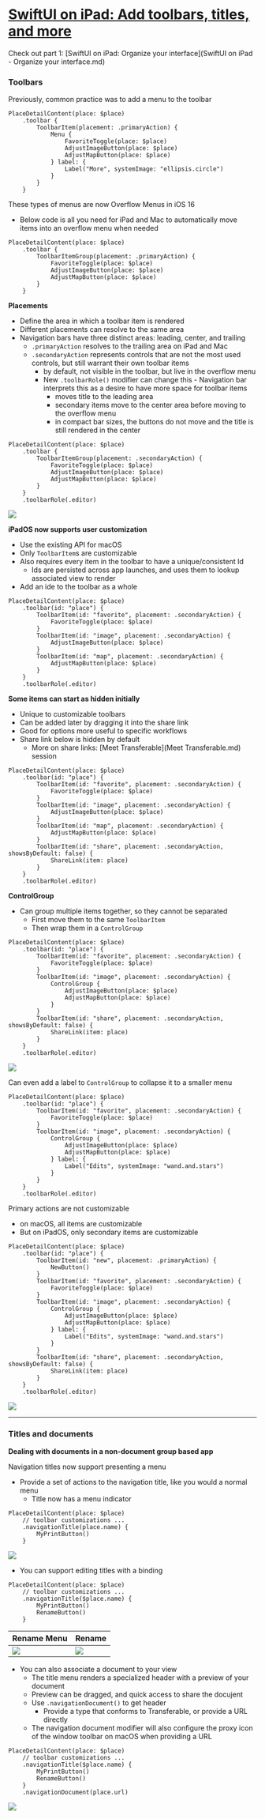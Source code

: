 # [**SwiftUI on iPad: Add toolbars, titles, and more**](https://developer.apple.com/videos/play/wwdc2022-110343)

Check out part 1: [SwiftUI on iPad: Organize your interface](SwiftUI on iPad - Organize your interface.md)

### **Toolbars**

Previously, common practice was to add a menu to the toolbar

```
PlaceDetailContent(place: $place)
    .toolbar {
        ToolbarItem(placement: .primaryAction) {
            Menu {
                FavoriteToggle(place: $place)
                AdjustImageButton(place: $place)
                AdjustMapButton(place: $place)
            } label: {
                Label("More", systemImage: "ellipsis.circle")
            }
        }
    }
```

These types of menus are now Overflow Menus in iOS 16

* Below code is all you need for iPad and Mac to automatically move items into an overflow menu when needed

```
PlaceDetailContent(place: $place)
    .toolbar {
        ToolbarItemGroup(placement: .primaryAction) {
            FavoriteToggle(place: $place)
            AdjustImageButton(place: $place)
            AdjustMapButton(place: $place)
        }
    }
```

**Placements**

* Define the area in which a toolbar item is rendered
* Different placements can resolve to the same area
* Navigation bars have three distinct areas: leading, center, and trailing
	* `.primaryAction` resolves to the trailing area on iPad and Mac
	* `.secondaryAction` represents controls that are not the most used controls, but still warrant their own toolbar items
		* by default, not visible in the toolbar, but live in the overflow menu
		* New `.toolbarRole()` modifier can change this - Navigation bar interprets this as a desire to have more space for toolbar items
			* moves title to the leading area
			* secondary items move to the center area before moving to the overflow menu
			* in compact bar sizes, the buttons do not move and the title is still rendered in the center

```
PlaceDetailContent(place: $place)
    .toolbar {
        ToolbarItemGroup(placement: .secondaryAction) {
            FavoriteToggle(place: $place)
            AdjustImageButton(place: $place)
            AdjustMapButton(place: $place)
        }
    }
    .toolbarRole(.editor)
```

![](images/swiftUIiPad/toolbar_role.png)

**iPadOS now supports user customization**

* Use the existing API for macOS
* Only `ToolbarItem`s are customizable
* Also requires every item in the toolbar to have a unique/consistent Id
	* Ids are persisted across app launches, and uses them to lookup associated view to render
* Add an ide to the toolbar as a whole

```
PlaceDetailContent(place: $place)
    .toolbar(id: "place") {
        ToolbarItem(id: "favorite", placement: .secondaryAction) {
            FavoriteToggle(place: $place)
        }
        ToolbarItem(id: "image", placement: .secondaryAction) {
            AdjustImageButton(place: $place)
        }
        ToolbarItem(id: "map", placement: .secondaryAction) {
            AdjustMapButton(place: $place)
        }
    }
    .toolbarRole(.editor)
```

**Some items can start as hidden initially**

* Unique to customizable toolbars
* Can be added later by dragging it into the share link
* Good for options more useful to specific workflows
* Share link below is hidden by default
	* More on share links: [Meet Transferable](Meet Transferable.md) session

```
PlaceDetailContent(place: $place)
    .toolbar(id: "place") {
        ToolbarItem(id: "favorite", placement: .secondaryAction) {
            FavoriteToggle(place: $place)
        }
        ToolbarItem(id: "image", placement: .secondaryAction) {
            AdjustImageButton(place: $place)
        }
        ToolbarItem(id: "map", placement: .secondaryAction) {
            AdjustMapButton(place: $place)
        }
        ToolbarItem(id: "share", placement: .secondaryAction, showsByDefault: false) {
            ShareLink(item: place)
        }
    }
    .toolbarRole(.editor)
```

**ControlGroup**

* Can group multiple items together, so they cannot be separated
	* First move them to the same `ToolbarItem`
	* Then wrap them in a `ControlGroup`

```
PlaceDetailContent(place: $place)
    .toolbar(id: "place") {
        ToolbarItem(id: "favorite", placement: .secondaryAction) {
            FavoriteToggle(place: $place)
        }
        ToolbarItem(id: "image", placement: .secondaryAction) {
            ControlGroup {
                AdjustImageButton(place: $place)
                AdjustMapButton(place: $place)
            }
        }
        ToolbarItem(id: "share", placement: .secondaryAction, showsByDefault: false) {
            ShareLink(item: place)
        }
    }
    .toolbarRole(.editor)
```

![](images/swiftUIiPad/control_group.png)

Can even add a label to `ControlGroup` to collapse it to a smaller menu

```
PlaceDetailContent(place: $place)
    .toolbar(id: "place") {
        ToolbarItem(id: "favorite", placement: .secondaryAction) {
            FavoriteToggle(place: $place)
        }
        ToolbarItem(id: "image", placement: .secondaryAction) {
            ControlGroup {
                AdjustImageButton(place: $place)
                AdjustMapButton(place: $place)
            } label: {
                Label("Edits", systemImage: "wand.and.stars")
            }
        }
    }
    .toolbarRole(.editor)
```

Primary actions are not customizable

* on macOS, all items are customizable
* But on iPadOS, only secondary items are customizable

```
PlaceDetailContent(place: $place)
    .toolbar(id: "place") {
        ToolbarItem(id: "new", placement: .primaryAction) {
            NewButton()
        }
        ToolbarItem(id: "favorite", placement: .secondaryAction) {
            FavoriteToggle(place: $place)
        }
        ToolbarItem(id: "image", placement: .secondaryAction) {
            ControlGroup {
                AdjustImageButton(place: $place)
                AdjustMapButton(place: $place)
            } label: {
                Label("Edits", systemImage: "wand.and.stars")
            }
        }
        ToolbarItem(id: "share", placement: .secondaryAction, showsByDefault: false) {
            ShareLink(item: place)
        }
    }
    .toolbarRole(.editor)
```

![](images/swiftUIiPad/primary_action.png)

---

### **Titles and documents**

**Dealing with documents in a non-document group based app**

Navigation titles now support presenting a menu

* Provide a set of actions to the navigation title, like you would a normal menu
	* Title now has a menu indicator

```
PlaceDetailContent(place: $place)
    // toolbar customizations ...
    .navigationTitle(place.name) {
        MyPrintButton()
    }
```

![](images/swiftUIiPad/title_menu.png)

* You can support editing titles with a binding

```
PlaceDetailContent(place: $place)
    // toolbar customizations ...
    .navigationTitle($place.name) {
        MyPrintButton()
        RenameButton()
    }
```

Rename Menu | Rename
----------- | ------
![](images/swiftUIiPad/rename.png) | ![](images/swiftUIiPad/rename.png)

* You can also associate a document to your view
	* The title menu renders a specialized header with a preview of your document
	* Preview can be dragged, and quick access to share the docujent
	* Use `.navigationDocument()` to get header
		* Provide a type that conforms to Transferable, or provide a URL directly
	* The navigation document modifier will also configure the proxy icon of the window toolbar on macOS when providing a URL

```
PlaceDetailContent(place: $place)
    // toolbar customizations ...
    .navigationTitle($place.name) {
        MyPrintButton()
        RenameButton()
    }
    .navigationDocument(place.url)
```

![](images/swiftUIiPad/document_menu.png)


